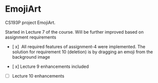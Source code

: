 # EmojiArt
CS193P project EmojiArt.

Started in Lecture 7 of the course. Will be further improved based on assignment requirements

- [ x]  All required features of assignment-4 were implemented. The solution for requirement 10 (deletion) is by dragging an emoji from the background image

- [ x] Lecture 9 enhancements included

- [  ] Lecture 10 enhancements 
